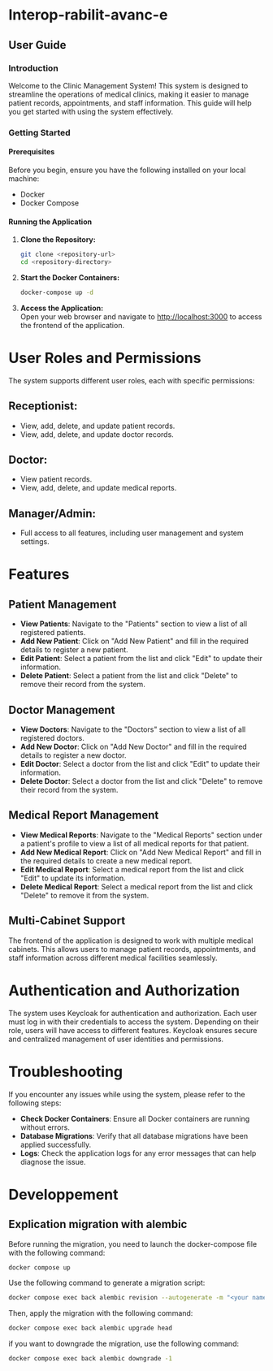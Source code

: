 # Interop-rabilit-avanc-e

## User Guide

### Introduction

Welcome to the Clinic Management System! This system is designed to streamline the operations of medical clinics, making it easier to manage patient records, appointments, and staff information. This guide will help you get started with using the system effectively.

### Getting Started

#### Prerequisites

Before you begin, ensure you have the following installed on your local machine:
- Docker
- Docker Compose

#### Running the Application

1. **Clone the Repository:**
   ```bash
   git clone <repository-url>
   cd <repository-directory>
   ```

2. **Start the Docker Containers:**
   ```bash
   docker-compose up -d
   ```

4. **Access the Application:**  
   Open your web browser and navigate to [http://localhost:3000](http://localhost:3000) to access the frontend of the application.

# User Roles and Permissions

The system supports different user roles, each with specific permissions:

## Receptionist:
- View, add, delete, and update patient records.
- View, add, delete, and update doctor records.

## Doctor:
- View patient records.
- View, add, delete, and update medical reports.

## Manager/Admin:
- Full access to all features, including user management and system settings.

# Features

## Patient Management
- **View Patients**: Navigate to the "Patients" section to view a list of all registered patients.
- **Add New Patient**: Click on "Add New Patient" and fill in the required details to register a new patient.
- **Edit Patient**: Select a patient from the list and click "Edit" to update their information.
- **Delete Patient**: Select a patient from the list and click "Delete" to remove their record from the system.

## Doctor Management
- **View Doctors**: Navigate to the "Doctors" section to view a list of all registered doctors.
- **Add New Doctor**: Click on "Add New Doctor" and fill in the required details to register a new doctor.
- **Edit Doctor**: Select a doctor from the list and click "Edit" to update their information.
- **Delete Doctor**: Select a doctor from the list and click "Delete" to remove their record from the system.

## Medical Report Management
- **View Medical Reports**: Navigate to the "Medical Reports" section under a patient's profile to view a list of all medical reports for that patient.
- **Add New Medical Report**: Click on "Add New Medical Report" and fill in the required details to create a new medical report.
- **Edit Medical Report**: Select a medical report from the list and click "Edit" to update its information.
- **Delete Medical Report**: Select a medical report from the list and click "Delete" to remove it from the system.

## Multi-Cabinet Support
The frontend of the application is designed to work with multiple medical cabinets. This allows users to manage patient records, appointments, and staff information across different medical facilities seamlessly.

# Authentication and Authorization

The system uses Keycloak for authentication and authorization. Each user must log in with their credentials to access the system. Depending on their role, users will have access to different features. Keycloak ensures secure and centralized management of user identities and permissions.

# Troubleshooting

If you encounter any issues while using the system, please refer to the following steps:

- **Check Docker Containers**: Ensure all Docker containers are running without errors.
- **Database Migrations**: Verify that all database migrations have been applied successfully.
- **Logs**: Check the application logs for any error messages that can help diagnose the issue.






# Developpement

## Explication migration with alembic

Before running the migration, you need to  launch the docker-compose file with the following command:

```bash
docker compose up
```

Use the following command to generate a migration script:

```bash
docker compose exec back alembic revision --autogenerate -m "<your name of migration>"
```

Then, apply the migration with the following command:

```bash
docker compose exec back alembic upgrade head
```

if you want to downgrade the migration, use the following command:

```bash
docker compose exec back alembic downgrade -1
```





